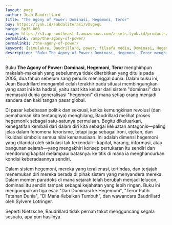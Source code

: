 ```yaml
---
layout: page
author: Jean Baudrillard
title: "The Agony of Power: Dominasi, Hegemoni, Teror"
buy: https://lynk.id/sabdaliterasi/vXvgeqL
harga: Rp35.000
image: https://s3.ap-southeast-1.amazonaws.com/assets.lynk.id/products/24-12-2023/1703408899393_3574844
permalink: /amp/the-agony-of-power/
permalink1: /the-agony-of-power/
keyword: [simulakra, Baudrillard, power, filsafa media, Dominasi, Hegemoni, Teror]
description: "Buku The Agony of Power: Dominasi, Hegemoni, Teror menghimpun makalah-makalah yang sebelumnya tidak diterbitkan yang ditulis pada 2005, dua tahun sebe..."
---
```

<p>Buku <strong>The Agony of Power: Dominasi, Hegemoni, Teror </strong>menghimpun makalah-makalah yang sebelumnya tidak diterbitkan yang ditulis pada 2005, dua tahun sebelum sang penulis meninggal dunia. Dalam buku ini, Jean Baudrillard mengambil celah terakhir pada situasi membingungkan yang saat ini kita hadapi, yaitu saat kita keluar dari sistem "dominasi" dan memasuki dunia generalisasi "hegemoni" di mana setiap orang menjadi sandera dan kaki tangan pasar global.</p><p>Di pasar kebebasan politik dan seksual, ketika kemungkinan revolusi (dan pemahaman kita tentangnya) menghilang, Baudrillard melihat proses hegemonik sebagai satu-satunya permulaan. Begitu dikeluarkan, kenegatifan kembali dari dalam diri kita sebagai kekuatan antagonis—paling jelas dalam fenomena terorisme, tetapi juga sebagai ironi, ejekan, dan likuidasi simbolis semua nilai kemanusiaan. Ini adalah dimensi hegemoni yang ditandai oleh sirkulasi tak terkendali—kapital, barang, informasi, atau bangunan sejarah—yang mengakhiri konsep pertukaran itu sendiri dan mendorong kapital melampaui batasnya: ke titik di mana ia menghancurkan kondisi keberadaannya sendiri.</p><p>Dalam sistem hegemoni, mereka yang teralienasi, tertindas, dan terjajah menemukan diri mereka berada di pihak sistem yang menyandera mereka. Dalam momen paradoks di mana sejarah telah berubah menjadi lelucon, dominasi itu sendiri tampak sebagai kejahatan yang lebih ringan. Buku ini mengumpulkan tiga esai: "Dari Dominasi ke Hegemoni", "Teror Putih Tatanan Dunia", "Di Mana Kebaikan Tumbuh", dan wawancara Baudrillard oleh Sylvere Lotringer.</p><p>Seperti Nietzsche, Baudrillard tidak pernah takut mengguncang segala sesuatu, apa pun hasilnya.</p>
